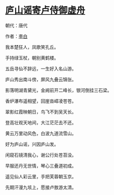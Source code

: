 # [庐山谣寄卢侍御虚舟](http://so.gushiwen.org/view_8040.aspx)

朝代：唐代

作者：[李白](http://so.gushiwen.org/author_247.aspx)

我本楚狂人，凤歌笑孔丘。

手持绿玉杖，朝别黄鹤楼。

五岳寻仙不辞远，一生好入名山游。

庐山秀出南斗傍，屏风九叠云锦张。

影落明湖青黛光，金阙前开二峰长，银河倒挂三石梁。

香炉瀑布遥相望，回崖沓嶂凌苍苍。

翠影红霞映朝日，鸟飞不到吴天长。

登高壮观天地间，大江茫茫去不还。

黄云万里动风色，白波九道流雪山。

好为庐山谣，兴因庐山发。

闲窥石镜清我心，谢公行处苍苔没。

早服还丹无世情，琴心三叠道初成。

遥见仙人彩云里，手把芙蓉朝玉京。

先期汗漫九垓上，愿接卢敖游太清。

